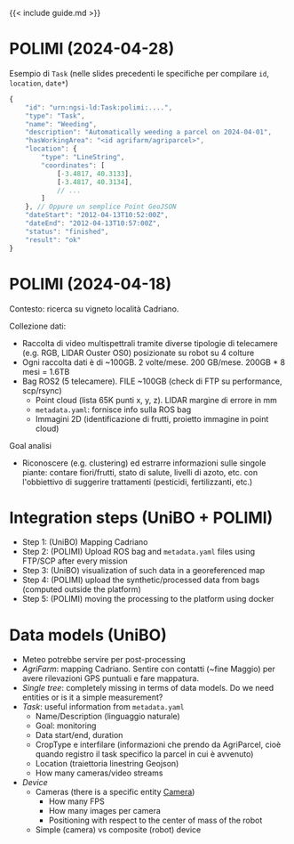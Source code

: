 {{< include guide.md >}}

# POLIMI (2024-04-28)

Esempio di `Task` (nelle slides precedenti le specifiche per compilare `id`, `location`, `date*`)

```js
{
    "id": "urn:ngsi-ld:Task:polimi:....",
    "type": "Task",
    "name": "Weeding",
    "description": "Automatically weeding a parcel on 2024-04-01",
    "hasWorkingArea": "<id agrifarm/agriparcel>",
    "location": {
        "type": "LineString",
        "coordinates": [
            [-3.4817, 40.3133],
            [-3.4817, 40.3134],
            // ...
        ]
    }, // Oppure un semplice Point GeoJSON
    "dateStart": "2012-04-13T10:52:00Z",
    "dateEnd": "2012-04-13T10:57:00Z",
    "status": "finished",
    "result": "ok"
}
```

# POLIMI (2024-04-18)

Contesto: ricerca su vigneto località Cadriano.

Collezione dati:

- Raccolta di video multispettrali tramite diverse tipologie di telecamere (e.g. RGB, LIDAR Ouster OS0) posizionate su robot su 4 colture
- Ogni raccolta dati è di ~100GB​. 2 volte/mese​. 200 GB/mese​. 200GB * 8 mesi = 1.6TB​
- Bag ROS2 (5 telecamere). FILE ~100GB (check di FTP su performance, scp/rsync)​
    - Point cloud (lista 65K punti x, y, z). LIDAR margine di errore in mm​
    - `metadata.yaml`: fornisce info sulla ROS bag
    - Immagini 2D (identificazione di frutti, proietto immagine in point cloud)​
   
Goal analisi

- Riconoscere (e.g. clustering) ed estrarre informazioni sulle singole piante: contare fiori/frutti, stato di salute, livelli di azoto, etc. con l'obbiettivo di suggerire trattamenti (pesticidi, fertilizzanti, etc.)

# Integration steps (UniBO + POLIMI)

- Step 1: (UniBO) Mapping Cadriano
- Step 2: (POLIMI) Upload ROS bag and `metadata.yaml` files using FTP/SCP after every mission
- Step 3: (UniBO) visualization of such data in a georeferenced map
- Step 4: (POLIMI) upload the synthetic/processed data from bags (computed outside the platform)
- Step 5: (POLIMI) moving the processing to the platform using docker

# Data models (UniBO)

- Meteo potrebbe servire per post-processing
- *AgriFarm*: mapping Cadriano. Sentire con contatti (~fine Maggio) per avere rilevazioni GPS puntuali e fare mappatura.
- *Single tree*: completely missing in terms of data models. Do we need entities or is it a simple measurement?
- *Task*: useful information from `metadata.yaml`
    - Name/Description (linguaggio naturale)
    - Goal: monitoring
    - Data start/end, duration
    - CropType e interfilare (informazioni che prendo da AgriParcel, cioè quando registro il task specifico la parcel in cui è avvenuto)
    - Location (traiettoria linestring Geojson)
    - How many cameras/video streams
- *Device*
    - Cameras (there is a specific entity [Camera](https://swagger.lab.fiware.org/?url=https://smart-data-models.github.io/dataModel.Device/Camera/swagger.yaml))
        - How many FPS
        - How many images per camera
        - Positioning with respect to the center of mass of the robot
    - Simple (camera) vs composite (robot) device